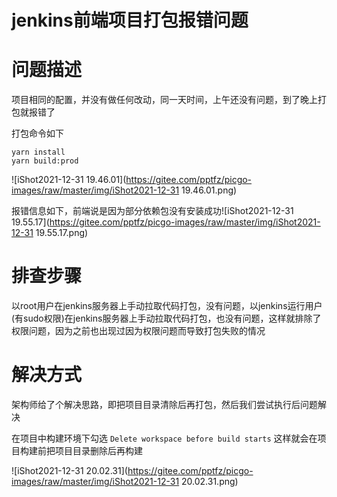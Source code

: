 # jenkins前端项目打包报错问题



# 问题描述

项目相同的配置，并没有做任何改动，同一天时间，上午还没有问题，到了晚上打包就报错了

打包命令如下

```shell
yarn install
yarn build:prod
```

![iShot2021-12-31 19.46.01](https://gitee.com/pptfz/picgo-images/raw/master/img/iShot2021-12-31 19.46.01.png)



报错信息如下，前端说是因为部分依赖包没有安装成功![iShot2021-12-31 19.55.17](https://gitee.com/pptfz/picgo-images/raw/master/img/iShot2021-12-31 19.55.17.png)



# 排查步骤

以root用户在jenkins服务器上手动拉取代码打包，没有问题，以jenkins运行用户(有sudo权限)在jenkins服务器上手动拉取代码打包，也没有问题，这样就排除了权限问题，因为之前也出现过因为权限问题而导致打包失败的情况



# 解决方式

架构师给了个解决思路，即把项目目录清除后再打包，然后我们尝试执行后问题解决

在项目中构建环境下勾选 `Delete workspace before build starts` 这样就会在项目构建前把项目目录删除后再构建

![iShot2021-12-31 20.02.31](https://gitee.com/pptfz/picgo-images/raw/master/img/iShot2021-12-31 20.02.31.png)